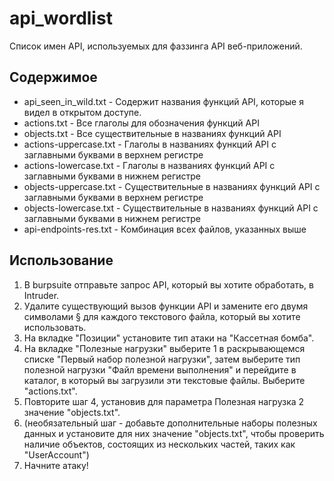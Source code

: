 # api_wordlist
Список имен API, используемых для фаззинга API веб-приложений.

## Содержимое
* api_seen_in_wild.txt - Содержит названия функций API, которые я видел в открытом доступе.
* actions.txt - Все глаголы для обозначения функций API
* objects.txt - Все существительные в названиях функций API
* actions-uppercase.txt - Глаголы в названиях функций API с заглавными буквами в верхнем регистре
* actions-lowercase.txt - Глаголы в названиях функций API с заглавными буквами в нижнем регистре
* objects-uppercase.txt - Существительные в названиях функций API с заглавными буквами в верхнем регистре
* objects-lowercase.txt - Существительные в названиях функций API с заглавными буквами в нижнем регистре
* api-endpoints-res.txt - Комбинация всех файлов, указанных выше

## Использование
 1. В burpsuite отправьте запрос API, который вы хотите обработать, в Intruder. 
 2. Удалите существующий вызов функции API и замените его двумя символами § для каждого текстового файла, который вы хотите использовать.
 3. На вкладке "Позиции" установите тип атаки на "Кассетная бомба".
 4. На вкладке "Полезные нагрузки" выберите 1 в раскрывающемся списке "Первый набор полезной нагрузки", затем выберите тип полезной нагрузки "Файл времени выполнения" и перейдите в каталог, в который вы загрузили эти текстовые файлы. Выберите "actions.txt".
 5. Повторите шаг 4, установив для параметра Полезная нагрузка 2 значение "objects.txt".
 6. (необязательный шаг - добавьте дополнительные наборы полезных данных и установите для них значение "objects.txt", чтобы проверить наличие объектов, состоящих из нескольких частей, таких как "UserAccount")
 7. Начните атаку!